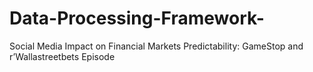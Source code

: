 # Data-Processing-Framework-
Social Media Impact on Financial Markets Predictability: GameStop and r’Wallastreetbets Episode
